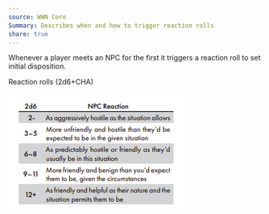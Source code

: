 ```yaml
---  
source: WWN Core  
Summary: Describes when and how to trigger reaction rolls  
share: true  
---  
```

Whenever a player meets an NPC for the first it triggers a reaction roll to set initial disposition.  
  
Reaction rolls (2d6+CHA)  
  
![Pasted image 20231015155658.png](../Meta/Resources/Attachements/Pasted%20image%2020231015155658.png)